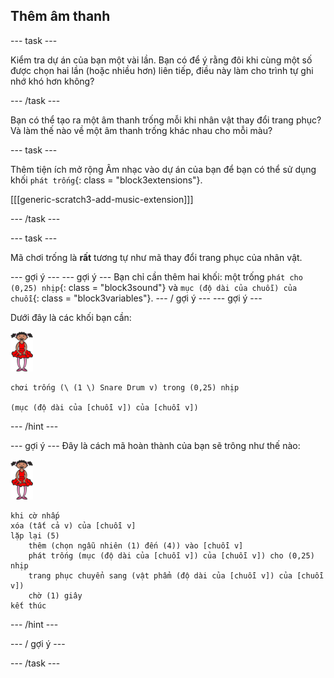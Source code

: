 ## Thêm âm thanh

\--- task \---

Kiểm tra dự án của bạn một vài lần. Bạn có để ý rằng đôi khi cùng một số được chọn hai lần (hoặc nhiều hơn) liên tiếp, điều này làm cho trình tự ghi nhớ khó hơn không?

\--- /task \---

Bạn có thể tạo ra một âm thanh trống mỗi khi nhân vật thay đổi trang phục? Và làm thế nào về một âm thanh trống khác nhau cho mỗi màu?

\--- task \---

Thêm tiện ích mở rộng Âm nhạc vào dự án của bạn để bạn có thể sử dụng khối `phát trống`{: class = "block3extensions"}.

[[[generic-scratch3-add-music-extension]]]

\--- /task \---

\--- task \---

Mã chơi trống là **rất** tương tự như mã thay đổi trang phục của nhân vật.

\--- gợi ý \--- \--- gợi ý \--- Bạn chỉ cần thêm hai khối: một trống `phát cho (0,25) nhịp`{: class = "block3sound"} và `mục (độ dài của chuỗi) của chuỗi`{: class = "block3variables"}. \--- / gợi ý \--- \--- gợi ý \---

Dưới đây là các khối bạn cần:

![diễn viên ba lê](images/ballerina.png)

```blocks3
chơi trống (\ (1 \) Snare Drum v) trong (0,25) nhịp

(mục (độ dài của [chuỗi v]) của [chuỗi v])
```

\--- /hint \---

\--- gợi ý \--- Đây là cách mã hoàn thành của bạn sẽ trông như thế nào:

![diễn viên ba lê](images/ballerina.png)

```blocks3
khi cờ nhấp
xóa (tất cả v) của [chuỗi v]
lặp lại (5)
    thêm (chọn ngẫu nhiên (1) đến (4)) vào [chuỗi v]
    phát trống (mục (độ dài của [chuỗi v]) của [chuỗi v]) cho (0,25) nhịp
    trang phục chuyển sang (vật phẩm (độ dài của [chuỗi v]) của [chuỗi v])
    chờ (1) giây
kết thúc
```

\--- /hint \---

\--- / gợi ý \---

\--- /task \---